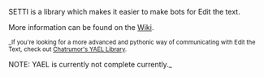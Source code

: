 SETTI is a library which makes it easier to make bots for Edit the text.

More information can be found on the [Wiki](https://github.com/Tikolu/SETTI/wiki).

<sub>_If you're looking for a more advanced and pythonic way of communicating with Edit the Text, check out [Chatrumor's YAEL Library](https://github.com/skipz36/YAEL).

NOTE: YAEL is currently not complete currently._</sub>
